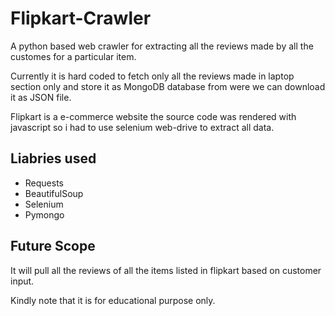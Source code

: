 # Flipkart-Crawler
A python based web crawler for extracting all the reviews made by all the customes for a particular item. 

Currently it is hard coded to fetch only all the reviews made in laptop section only and store it as MongoDB database from were we can download it as JSON file.

Flipkart is a e-commerce website the source code was rendered with javascript so i had to use selenium web-drive to extract all data.
## Liabries used
+ Requests
+ BeautifulSoup
+ Selenium
+ Pymongo

## Future Scope
It will pull all the reviews of all the items listed in flipkart based on customer input. 

Kindly note that it is for educational purpose only.
